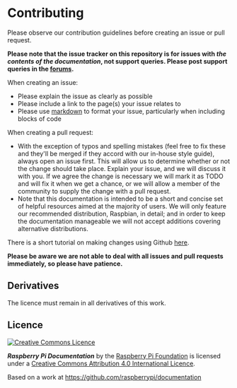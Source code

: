 # Contributing

Please observe our contribution guidelines before creating an issue or pull request.

**Please note that the issue tracker on this repository is for issues with *the contents of the documentation*, not support queries. Please post support queries in the [forums](https://www.raspberrypi.org/forums/).**

When creating an issue:

- Please explain the issue as clearly as possible
- Please include a link to the page(s) your issue relates to
- Please use [markdown](https://github.com/adam-p/markdown-here/wiki/Markdown-Cheatsheet) to format your issue, particularly when including blocks of code

When creating a pull request:

- With the exception of typos and spelling mistakes (feel free to fix these and they'll be merged if they accord with our in-house style guide), always open an issue first. This will allow us to determine whether or not the change should take place. Explain your issue, and we will discuss it with you. If we agree the change is necessary we will mark it as TODO and will fix it when we get a chance, or we will allow a member of the community to supply the change with a pull request.
- Note that this documentation is intended to be a short and concise set of helpful resources aimed at the majority of users. We will only feature our recommended distribution, Raspbian, in detail; and in order to keep the documentation manageable we will not accept additions covering alternative distributions.

There is a short tutorial on making changes using Github [here](using-github.md).

**Please be aware we are not able to deal with all issues and pull requests immediately, so please have patience.**

## Derivatives

The licence must remain in all derivatives of this work.

## Licence

[![Creative Commons Licence](https://licensebuttons.net/l/by-sa/4.0/88x31.png)](http://creativecommons.org/licenses/by-sa/4.0/)

***Raspberry Pi Documentation*** by the [Raspberry Pi Foundation](https://www.raspberrypi.org/) is licensed under a [Creative Commons Attribution 4.0 International Licence](http://creativecommons.org/licenses/by-sa/4.0/).

Based on a work at https://github.com/raspberrypi/documentation
